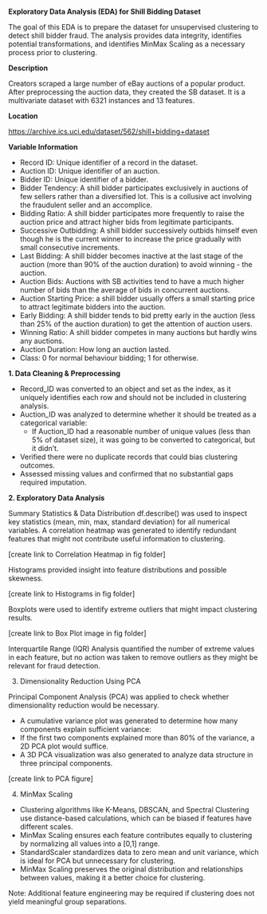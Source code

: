 
**Exploratory Data Analysis (EDA) for Shill Bidding Dataset**

The goal of this EDA is to prepare the dataset for unsupervised clustering to detect shill bidder fraud. The analysis provides data integrity, identifies potential transformations, and identifies  MinMax Scaling as a necessary process prior to clustering.

**Description**

Creators scraped a large number of eBay auctions of a popular product. After preprocessing the auction data, they created the SB dataset.   It is a multivariate dataset with 6321 instances and 13 features.

**Location**

https://archive.ics.uci.edu/dataset/562/shill+bidding+dataset

**Variable Information**

- Record ID: Unique identifier of a record in the dataset.
- Auction ID: Unique identifier of an auction.
- Bidder ID: Unique identifier of a bidder.
- Bidder Tendency: A shill bidder participates exclusively in auctions of few sellers rather than a diversified lot.  This is a collusive act involving the fraudulent seller and an accomplice.
- Bidding Ratio: A shill bidder participates more frequently to raise the auction price and attract higher bids from legitimate participants.
- Successive Outbidding: A shill bidder successively outbids himself even though he is the current winner to increase the price gradually with small consecutive increments.
- Last Bidding: A shill bidder becomes inactive at the last stage of the auction (more than 90\% of the auction duration) to avoid winning - the auction.
- Auction Bids: Auctions with SB activities tend to have a much higher number of bids than the average of bids in concurrent auctions.
- Auction Starting Price:  a shill bidder usually offers a small starting price to attract legitimate bidders into the auction.
- Early Bidding: A shill bidder tends to bid pretty early in the auction (less than 25\% of the auction duration) to get the attention of auction users.
- Winning Ratio: A shill bidder competes in many auctions but hardly wins any auctions. 
- Auction Duration:  How long an auction lasted.
- Class: 0 for normal behaviour bidding; 1 for otherwise.

**1. Data Cleaning & Preprocessing**

- Record_ID was converted to an object and set as the index, as it uniquely identifies each row and should not be included in clustering analysis.
- Auction_ID was analyzed to determine whether it should be treated as a categorical variable:
  - If Auction_ID had a reasonable number of unique values (less than 5% of dataset size), it was going to be converted to categorical, but it didn’t.  
- Verified there were no duplicate records that could bias clustering outcomes.
- Assessed missing values and confirmed that no substantial gaps required imputation.

**2. Exploratory Data Analysis**

Summary Statistics & Data Distribution
df.describe() was used to inspect key statistics (mean, min, max, standard deviation) for all numerical variables.
A correlation heatmap was generated to identify redundant features that might not contribute useful information to clustering.

[create link to Correlation Heatmap in fig folder]

Histograms provided insight into feature distributions and possible skewness.

[create link to Histograms in fig folder]

Boxplots were used to identify extreme outliers that might impact clustering results.

[create link to Box Plot image in fig folder]

Interquartile Range (IQR) Analysis quantified the number of extreme values in each feature, but no action was taken to remove outliers as they might be relevant for fraud detection.

3. Dimensionality Reduction Using PCA

Principal Component Analysis (PCA) was applied to check whether dimensionality reduction would be necessary.
  - A cumulative variance plot was generated to determine how many components explain sufficient variance:
  - If the first two components explained more than 80% of the variance, a 2D PCA plot would suffice.
  - A 3D PCA visualization was also generated to analyze data structure in three principal components.

[create link to PCA figure]


4. MinMax Scaling

- Clustering algorithms like K-Means, DBSCAN, and Spectral Clustering use distance-based calculations, which can be biased if features have different scales.
- MinMax Scaling ensures each feature contributes equally to clustering by normalizing all values into a [0,1] range.
- StandardScaler standardizes data to zero mean and unit variance, which is ideal for PCA but unnecessary for clustering.
- MinMax Scaling preserves the original distribution and relationships between values, making it a better choice for clustering.


Note:
Additional feature engineering may be required if clustering does not yield meaningful group separations.
